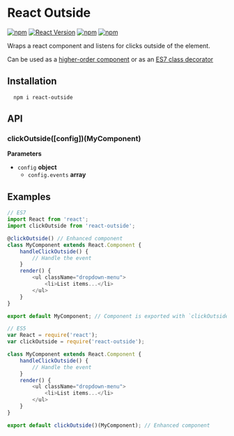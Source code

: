React Outside
=======================

[![npm](https://img.shields.io/npm/dt/react-outside.svg?style=flat-square)](https://www.npmjs.com/package/react-outside)
[![React Version](https://img.shields.io/badge/React-%5E15.0.1-blue.svg?style=flat-square)](https://www.npmjs.com/package/react)
[![npm](https://img.shields.io/npm/v/react-outside.svg?style=flat-square)](https://www.npmjs.com/package/react-outside)
[![npm](https://img.shields.io/npm/l/react-outside.svg?style=flat-square)](https://github.com/danbovey/react-outside/blob/master/LICENSE)

Wraps a react component and listens for clicks outside of the element.

Can be used as a [higher-order component](http://babeljs.io/blog/2015/06/07/react-on-es6-plus/#property-initializers) or as an [ES7 class decorator](https://github.com/wycats/javascript-decorators)

## Installation

```
  npm i react-outside
```

## API

### clickOutside([config])(MyComponent)

**Parameters**

-   `config` **object**
    -   `config.events` **array**

## Examples

```js
// ES7
import React from 'react';
import clickOutside from 'react-outside';

@clickOutside() // Enhanced component
class MyComponent extends React.Component {
    handleClickOutside() {
        // Handle the event
    }
    render() {
        <ul className="dropdown-menu">
            <li>List items...</li>
        </ul>
    }
}

export default MyComponent; // Component is exported with `clickOutside` decorator
```

```js
// ES5
var React = require('react');
var clickOutside = require('react-outside');

class MyComponent extends React.Component {
    handleClickOutside() {
        // Handle the event
    }
    render() {
        <ul className="dropdown-menu">
            <li>List items...</li>
        </ul>
    }
}

export default clickOutside()(MyComponent); // Enhanced component
```